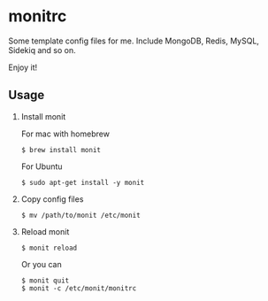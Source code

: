 monitrc
=======
Some template config files for me. Include MongoDB, Redis, MySQL, Sidekiq and so on.

Enjoy it!

## Usage


1. Install monit

   For mac with homebrew

	```
	$ brew install monit
	```
	
   For Ubuntu
   
   ```
   $ sudo apt-get install -y monit
   ```
   
2. Copy config files
   
   ```
   $ mv /path/to/monit /etc/monit
   ```
   
3. Reload monit
   
   ```
   $ monit reload
   ```
   
   Or you can
   
   ```
   $ monit quit
   $ monit -c /etc/monit/monitrc
   ```